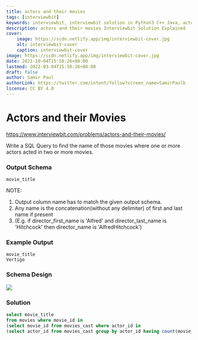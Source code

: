 ```yaml
---
title: actors and their movies
tags: [interviewbit]
keywords: interviewbit, interviewbit solution in Python3 C++ Java, actors and their movies solution
description: actors and their movies Interviewbit Solution Explained
cover:
    image: https://scdn.netlify.app/img/interviewbit-cover.jpg
    alt: interviewbit-cover
    caption: interviewbit-cover
image: https://scdn.netlify.app/img/interviewbit-cover.jpg
date: 2021-10-04T15:58:26+08:00
lastmod: 2022-03-04T15:58:26+08:00
draft: false
author: Samir Paul
authorLink: https://twitter.com/intent/follow?screen_name=SamirPaulb
license: CC BY 4.0
---
```


# Actors and their Movies

https://www.interviewbit.com/problems/actors-and-their-movies/

Write a SQL Query to find the name of those movies where one or more actors acted in two or more movies.

### Output Schema

```
movie_title
```

NOTE:

1. Output column name has to match the given output schema.
2. Any name is the concatenation(without any delimiter) of first and last name if present
3. (E.g. if director_first_name is 'Alfred' and director_last_name is 'Hitchcock' then director_name is 'AlfredHitchcock')

### Example Output

```
movie_title
Vertigo
```

### Schema Design

![](https://s3-us-west-2.amazonaws.com/ib-assessment-tests/problem_images/sql_course.jpg)

### Solution
```sql
select movie_title
from movies where movie_id in
(select movie_id from movies_cast where actor_id in
(select actor_id from movies_cast group by actor_id having count(movie_id)>=2));
```
